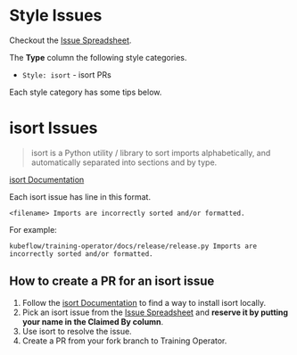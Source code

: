 # Style Issues

Checkout the [Issue Spreadsheet](https://docs.google.com/spreadsheets/d/1sYgp_oqdnchSPRbc7lIsoM71J4dvCq66pIDwpeRkyL8).

The **Type** column the following style categories.
* `Style: isort` - isort PRs

Each style category has some tips below.

# isort Issues

> isort is a Python utility / library to sort imports alphabetically, and automatically separated into sections and by type.

[isort Documentation](https://pycqa.github.io/isort/)

Each isort issue has line in this format.

```
<filename> Imports are incorrectly sorted and/or formatted.
```

For example:
```
kubeflow/training-operator/docs/release/release.py Imports are incorrectly sorted and/or formatted.
```

## How to create a PR for an isort issue

1. Follow the [isort Documentation](https://pycqa.github.io/isort/) to find a way to install isort locally.
2. Pick an isort issue from the [Issue Spreadsheet](https://docs.google.com/spreadsheets/d/1sYgp_oqdnchSPRbc7lIsoM71J4dvCq66pIDwpeRkyL8) and **reserve it by putting your name in the Claimed By column**.
3. Use isort to resolve the issue.
4. Create a PR from your fork branch to Training Operator.

